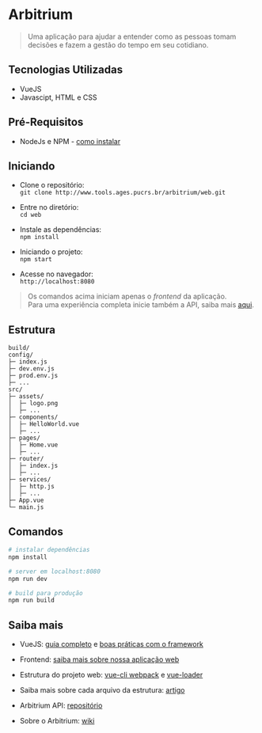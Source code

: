 
# Arbitrium

> Uma aplicação para ajudar a entender como as pessoas tomam decisões e fazem a gestão do tempo em seu cotidiano.

## Tecnologias Utilizadas
- VueJS
- Javascipt, HTML e CSS

## Pré-Requisitos
- NodeJs e NPM - [como instalar](https://www.npmjs.com/get-npm)


## Iniciando
- Clone o repositório:  
`git clone http://www.tools.ages.pucrs.br/arbitrium/web.git`

- Entre no diretório:  
`cd web`

- Instale as dependências:  
`npm install`

- Iniciando o projeto:  
`npm start`

- Acesse no navegador:  
`http://localhost:8080`

> Os comandos acima iniciam apenas o *frontend* da aplicação.  
> Para uma experiência completa inicie também a API, saiba mais [aqui](http://www.tools.ages.pucrs.br/arbitrium/api).

## Estrutura

```
build/
config/
├─ index.js
├─ dev.env.js
├─ prod.env.js
├─ ...
src/
├─ assets/
│  ├─ logo.png
│  ├─ ...
├─ components/
│  ├─ HelloWorld.vue
│  ├─ ...
├─ pages/
│  ├─ Home.vue
│  ├─ ...
├─ router/
│  ├─ index.js
│  ├─ ...
├─ services/
│  ├─ http.js
│  ├─ ...
├─ App.vue
└─ main.js
```

## Comandos

``` bash
# instalar dependências
npm install

# server em localhost:8080
npm run dev

# build para produção
npm run build
```


## Saiba mais
- VueJS: [guia completo](https://br.vuejs.org/v2/guide/) e [boas práticas com o framework](https://br.vuejs.org/v2/style-guide/)

- Frontend: [saiba mais sobre nossa aplicação web](http://www.tools.ages.pucrs.br/arbitrium/api/wikis/frontend)

- Estrutura do projeto web: [vue-cli webpack](http://vuejs-templates.github.io/webpack/) e [vue-loader](http://vuejs.github.io/vue-loader)

- Saiba mais sobre cada arquivo da estrutura: [artigo](http://vuejs-brasil.com.br/crie-rapidamente-um-projeto-vue-com-vue-cli-e-browserify/)

- Arbitrium API: [repositório](http://www.tools.ages.pucrs.br/arbitrium/api)

- Sobre o Arbitrium: [wiki](http://www.tools.ages.pucrs.br/arbitrium/api/wikis/home)
